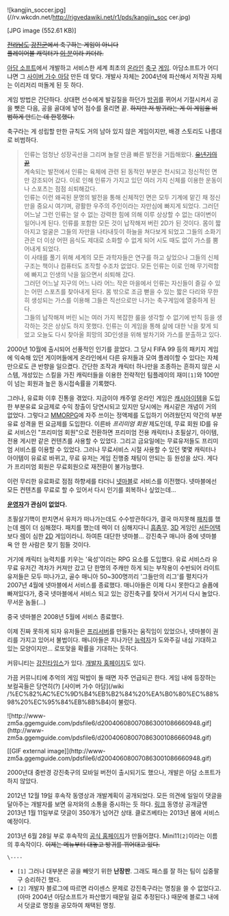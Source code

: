 ![kangjin_soccer.jpg](//rv.wkcdn.net/http://rigvedawiki.net/r1/pds/kangjin_soc
cer.jpg)

[JPG image (552.61 KB)]

  
<del>[전라남도](%EC%A0%84%EB%9D%BC%EB%82%A8%EB%8F%84.md)
[강진군](%EA%B0%95%EC%A7%84%EA%B5%B0.md)에서 축구하는 게임이 아니다</del>  
<del>플레이어블 캐릭터가 [이 분](%EA%B0%95%EC%A7%84#s-3.md)이라 카더라.</del>

[아담 소프트](%EC%95%84%EB%8B%B4%20%EC%86%8C%ED%94%84%ED%8A%B8.md)에서 개발하고 서비스한
세계 최초의 [온라인](%EC%98%A8%EB%9D%BC%EC%9D%B8.md) [축구](%EC%B6%95%EA%B5%AC.md)
[게임](%EA%B2%8C%EC%9E%84.md). 아담소프트가 어디냐면 그 [사이버 가수 아담](%EC%82%AC%EC%9D%B4%EB%B2%84%20%EA%B0%80%EC%88%98%20%EC%95%84%EB%8B%B4.md) 만든 데 맞다. 개발사 자체는
2004년에 파산해서 저작권 자체는 이리저리 떠돌게 된 듯 하다.

게임 방법은 간단하다. 상대편 선수에게 발길질을 하던가 [방귀](%EB%B0%A9%EA%B7%80.md)를 뀌어서 기절시켜서 공을 뺏은
다음, 공을 골대에 넣어 점수를 올리면 끝. <del>하지만 저 방귀라는 게 이 게임을 비범하게 만드는 데 한몫했다.</del>

축구라는 게 성립할 만한 규칙도 거의 남아 있지 않은 게임이지만, 배경 스토리도 나름대로 비범하다.

> 인류는 엄청난 성장곡선을 그리며 놀랄 만큼 빠른 발전을 거듭해왔다. <del>[유년기의끝](%EC%9C%A0%EB%85%84%EA%B8%B0%EC%9D%98%20%EB%81%9D.md)</del>  
계속되는 발전에서 인류는 육체에 관련 된 동적인 부분은 천시되고 정신적인 면만 강조되어 갔다. 이로 인해 인류가 가지고 있던 여러 가지
신체를 이용한 운동이나 스포츠는 점점 쇠퇴해갔다.  
인류는 이런 왜곡된 문명의 발전을 통해 신체적인 면은 모두 기계에 맡긴 채 정신만을 중요시 여기며, 광활한 우주의 주인이라는 자만심에 빠지게
되었다. 그러던 어느날 그런 인류는 알 수 없는 강력한 힘에 의해 이루 상상할 수 없는 대이변이 일어나게 된다. 인류를 포함한 모든 것이
납작해져 버린 2D가 된 것이다. 몸이 짧아지고 얼굴은 그들의 자만을 나타내듯이 하늘을 쳐다보게 되었고 그들의 소화기관은 더 이상 어떤
음식도 제대로 소화할 수 없게 되어 시도 때도 없이 가스를 뿜어내게 되었다.  
이 사태를 풀기 위해 세계의 모든 과학자들은 연구를 하고 싶었으나 그들의 신체구조는 책이나 컴퓨터도 조작할 수조차 없었다. 모든 인류는 이로
인해 무기력함에 빠지고 인생의 낙을 잃으면서 쇠퇴해 갔다.  
그러던 어느날 지구의 어느 나라 어느 작은 마을에서 인류는 자신들이 즐길 수 있는 어떤 스포츠를 찾아내게 된다. 몸 밖으로 조금 뻗을 수
있는 짧은 다리와 무한히 생성되는 가스를 이용해 그들은 직선으로만 나가는 축구게임에 열중하게 된다.  
그들의 납작해져 버린 뇌는 여러 가지 복잡한 룰을 생각할 수 없기에 반칙 등을 생각하는 것은 상상도 하지 못했다. 인류는 이 게임을 통해
삶에 대한 낙을 찾게 되었고 오늘도 다시 찾아올 희망의 3D인생을 위해 발차기와 가스를 분출하고 있다.

2000년 10월에 출시되어 선풍적인 인기를 끌었다. 그 당시 FIFA 99 등의 패키지 게임에 익숙해 있던 게이머들에게 온라인에서 다른
유저들과 모여 플레이할 수 있다는 자체만으로도 큰 반향을 일으켰다. 간단한 조작과 캐릭터 하나만을 조종하는 흔하지 않은 시스템, 개성있는
스킬을 가진 캐릭터들을 이용한 전략적인 팀플레이의 재미`[1]`와 100만이 넘는 회원과 높은 동시접속률을 기록했다.

그러나, 유료화 이후 진통을 겪었다. 지금이야 캐주얼 온라인 게임은 [캐시아이템](%EC%BA%90%EC%8B%9C%20%EC%95%84%EC%9D%B4%ED%85%9C.md)을 도입한 부분유료 요금제로 수익
창출이 당연시되고 있지만 당시에는 캐시같은 개념이 거의 없었다. 그렇다고 [MMORPG](MMORPG.md)에 자주 쓰이는 정액제를
도입하기 어려웠던지 약간의 부분유료 성격을 띈 요금제를 도입한다. 이른바 _프리미엄 회원_ 제도인데, 무료 회원 ID를 유료 서비스인
"프리미엄 회원"으로 전환하면 프리미엄 전용 캐릭터나 초필살기, 아이템, 전용 게시판 같은 컨텐츠를 사용할 수 있었다. 그리고 금요일에는
무료유저들도 프리미엄 서비스를 이용할 수 있었다. 그러나 무료서비스 시절 사용할 수 있던 몇몇 캐릭터나 아이템이 유료로 바뀌고, 무료 유저는
게임 진행중 채팅이 안되는 등 원성을 샀다. 게다가 프리미엄 회원은 무료회원으로 재전환이 불가능했다.

이런 무리한 유료화로 점점 하향세를 타더니 [넷마블](%EB%84%B7%EB%A7%88%EB%B8%94.md)로 서비스를 이전했다.
넷마블에선 모든 컨텐츠를 무료로 할 수 있어서 다시 인기를 회복하나 싶었는데...

**[운영자](%EC%9A%B4%EC%98%81%EC%9E%90.md)가 관심이 없었다.**

초필살기핵이 판치면서 유저가 떠나가는데도 수수방관하다가, 결국 마지못해 [패치](%ED%8C%A8%EC%B9%98.md)를 했는데
[렉](%EB%A0%89.md)이 더 심해졌다. 패치를 했는데 렉이 더 심해지다니
[흠좀무](%ED%9D%A0%EC%A2%80%EB%AC%B4.md). [3D](3D.md) 게임인
[서든어택](%EC%84%9C%EB%93%A0%EC%96%B4%ED%83%9D.md)보다 [렉](%EB%A0%89.md)이 심한
[2D](2D.md) 게임이라니. 하여튼 대단한 넷마블... 강진축구 매니아 중에 넷마블 욕 안 한 사람은 찾기 힘들 것이다.

거기에 캐릭터 능력치를 키우는 '육성'이라는 RPG 요소를 도입했다. 유료 서비스라 유무료 유저간 격차가 커져만 갔고 단 한명의 주캐만 하게
되는 부작용이 수반되어 라이트유저들은 모두 떠나가고, 골수 매니아 50~300명끼리 '그들만의 리그'를 펼치다가 2007년 4월에 넷마블에서
서비스를 종료했다. 매니아들은 이제 다시 못한다고 슬픔에 빠져있다가, 중국 넷마블에서 서비스 되고 있는 강진축구를 찾아서 거기서 다시
놀았다. 무서운 놈들(...)

중국 넷마블은 2008년 5월에 서비스 종료했다.

이제 진짜 못하게 되자 유저들은 [프리서버](%ED%94%84%EB%A6%AC%EC%84%9C%EB%B2%84.md)를 만들자는
움직임이 있었으나, 넷마블이 권리를 가지고 있어서 불법이다. 매니아들은 지나가던
[능력자](%EB%8A%A5%EB%A0%A5%EC%9E%90.md)가 도와주길 내심 기대하고 있는 모양이지만... 로또맞을 확률을
기대하는 듯하다.

커뮤니티는 [강진타임스](http://club.netmarble.net/ccafe/index.asp?curl=kangjintimes)가
있다. [개발자 홈페이지](http://kangjin.kr)도 있다.

가끔 커뮤니티에 추억의 게임 떡밥이 돌 때면 자주 언급되곤 한다. 게임 내에 등장하는 보컬곡들은 당연히(?) [사이버 가수 아담](/wiki
/%EC%82%AC%EC%9D%B4%EB%B2%84%20%EA%B0%80%EC%88%98%20%EC%95%84%EB%8B%B4)이 불렀다.

![http://www-
zm5a.ggemguide.com/pdsfile6/d200406080070863001086660948.gif](http://www-
zm5a.ggemguide.com/pdsfile6/d200406080070863001086660948.gif)

[[GIF external image]](http://www-
zm5a.ggemguide.com/pdsfile6/d200406080070863001086660948.gif)

  
2000년대 중반경 강진축구의 모바일 버전이 출시되기도 했으나, 개발은 아담 소프트가 하지 않았다.

2012년 12월 19일 후속작 동영상과 개발계획이 공개되었다. 모든 의견에 일일이 댓글을 달아주는 개발자를 보면 유저와의 소통을 중시하는
듯 하다. [링크](http://www.gameparadiso.com/11) 동영상 공개글엔 2013년 1월 11일부로 댓글이 350개가
넘어간 상태. 클로즈베타는 2013년 봄에 서비스 예정이다.

2013년 6월 28일 부로 후속작의 [공식 홈페이지](http://mini11.gameparadiso.com/)가 만들어졌다.
Mini11`[2]`이라는 이름의 후속작이다. <del>이제는 메뉴부터 대놓고 방귀를 뀌어대고 있다.</del>

`\----`

  * `[1]` 그러나 대부분은 공을 빼앗기 위한 **난장판**. 그래도 패스를 잘 하는 팀이 십중팔구 승리하긴 했다.
  * `[2]` 개발자 블로그에 따르면 라이센스 문제로 강진축구라는 명칭을 쓸 수 없었다고.(아마 2004년 아담소프트가 파산했기 때문일 걸로 추정된다.) 때문에 블로그 내에서 덧글로 명칭을 공모하여 채택된 명칭.

